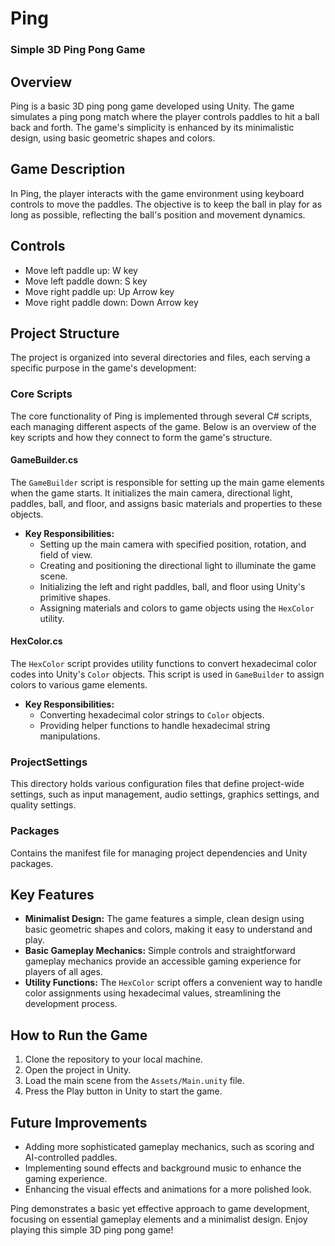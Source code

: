 # Ping

### Simple 3D Ping Pong Game

## Overview
Ping is a basic 3D ping pong game developed using Unity. The game simulates a ping pong match where the player controls paddles to hit a ball back and forth. The game's simplicity is enhanced by its minimalistic design, using basic geometric shapes and colors.

## Game Description
In Ping, the player interacts with the game environment using keyboard controls to move the paddles. The objective is to keep the ball in play for as long as possible, reflecting the ball's position and movement dynamics.

## Controls
- Move left paddle up: W key
- Move left paddle down: S key
- Move right paddle up: Up Arrow key
- Move right paddle down: Down Arrow key

## Project Structure
The project is organized into several directories and files, each serving a specific purpose in the game's development:

### Core Scripts
The core functionality of Ping is implemented through several C# scripts, each managing different aspects of the game. Below is an overview of the key scripts and how they connect to form the game's structure.

#### GameBuilder.cs
The `GameBuilder` script is responsible for setting up the main game elements when the game starts. It initializes the main camera, directional light, paddles, ball, and floor, and assigns basic materials and properties to these objects.

- **Key Responsibilities:**
  - Setting up the main camera with specified position, rotation, and field of view.
  - Creating and positioning the directional light to illuminate the game scene.
  - Initializing the left and right paddles, ball, and floor using Unity's primitive shapes.
  - Assigning materials and colors to game objects using the `HexColor` utility.

#### HexColor.cs
The `HexColor` script provides utility functions to convert hexadecimal color codes into Unity's `Color` objects. This script is used in `GameBuilder` to assign colors to various game elements.

- **Key Responsibilities:**
  - Converting hexadecimal color strings to `Color` objects.
  - Providing helper functions to handle hexadecimal string manipulations.

### ProjectSettings
This directory holds various configuration files that define project-wide settings, such as input management, audio settings, graphics settings, and quality settings.

### Packages
Contains the manifest file for managing project dependencies and Unity packages.

## Key Features
- **Minimalist Design:** The game features a simple, clean design using basic geometric shapes and colors, making it easy to understand and play.
- **Basic Gameplay Mechanics:** Simple controls and straightforward gameplay mechanics provide an accessible gaming experience for players of all ages.
- **Utility Functions:** The `HexColor` script offers a convenient way to handle color assignments using hexadecimal values, streamlining the development process.

## How to Run the Game
1. Clone the repository to your local machine.
2. Open the project in Unity.
3. Load the main scene from the `Assets/Main.unity` file.
4. Press the Play button in Unity to start the game.

## Future Improvements
- Adding more sophisticated gameplay mechanics, such as scoring and AI-controlled paddles.
- Implementing sound effects and background music to enhance the gaming experience.
- Enhancing the visual effects and animations for a more polished look.

Ping demonstrates a basic yet effective approach to game development, focusing on essential gameplay elements and a minimalist design. Enjoy playing this simple 3D ping pong game!
